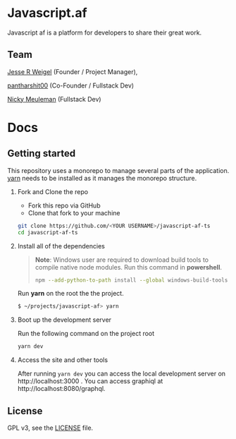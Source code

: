 # Javascript.af

Javascript af is a platform for developers to share their great work.

## Team

[Jesse R Weigel](https://github.com/JesseRWeigel) (Founder / Project Manager),

[pantharshit00](https://github.com/pantharshit00) (Co-Founder / Fullstack Dev)

[Nicky Meuleman](https://github.com/NickyMeuleman) (Fullstack Dev)

# Docs

## Getting started

This repository uses a monorepo to manage several parts of the application. [yarn](https://yarnpkg.com) needs to be installed as it manages the monorepo structure.

1.  Fork and Clone the repo

    - Fork this repo via GitHub
    - Clone that fork to your machine

    ```sh
    git clone https://github.com/<YOUR USERNAME>/javascript-af-ts
    cd javascript-af-ts
    ```

2.  Install all of the dependencies

    > **Note**: Windows user are required to download build tools to compile native node modules. Run this command in **powershell**.
    >
    > ```sh
    > npm --add-python-to-path install --global windows-build-tools
    > ```

    Run **yarn** on the root the the project.

    ```sh
    $ ~/projects/javascript-af> yarn
    ```

3.  Boot up the development server

    Run the following command on the project root

    ```sh
    yarn dev
    ```

4.  Access the site and other tools

    After running `yarn dev` you can access the local development server on http://localhost:3000 . You can access graphiql at http://localhost:8080/graphql.

## License

GPL v3, see the [LICENSE](./LICENSE) file.
